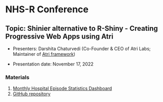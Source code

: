 # NHS-R Conference

## Topic: Shinier alternative to R-Shiny - Creating Progressive Web Apps using Atri

- Presenters: Darshita Chaturvedi (Co-Founder & CEO of Atri Labs; Maintainer of [Atri framework](https://github.com/Atri-Labs/atrilabs-engine))

- Presentation date: November 17, 2022

### Materials

1. [Monthly Hospital Episode Statistics Dashboard](https://www.loom.com/share/8654f0e473e24ef99d1d6a35f43a6ea2)
2. [GitHub repository](https://github.com/Atri-Apps/nhs_demo)